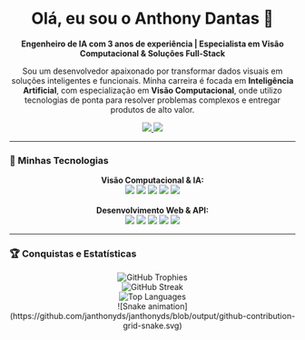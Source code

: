<div id="user-content-toc">
  <h1 align="center">Olá, eu sou o Anthony Dantas 👋</h1>
</div>

<div align="center">
  <p align="center">
    <strong>Engenheiro de IA com 3 anos de experiência | Especialista em Visão Computacional & Soluções Full-Stack</strong>
  </p>
</div>

<p align="center">
  Sou um desenvolvedor apaixonado por transformar dados visuais em soluções inteligentes e funcionais. Minha carreira é focada em <strong>Inteligência Artificial</strong>, com especialização em <strong>Visão Computacional</strong>, onde utilizo tecnologias de ponta para resolver problemas complexos e entregar produtos de alto valor.
</p>

<div align="center">
  <a href="mailto:anthonydantas15@gmail.com">
    <img src="https://img.shields.io/badge/-Gmail-FF0000?style=for-the-badge&logo=gmail&logoColor=white" target="_blank">
  </a>
  <a href="https://www.linkedin.com/in/anthony-dantas-7a3517178/" target="_blank">
    <img src="https://img.shields.io/badge/-LinkedIn-%230077B5?style=for-the-badge&logo=linkedin&logoColor=white" target="_blank">
  </a>
</div>

---

### 🚀 Minhas Tecnologias

<p align="center">
  <strong>Visão Computacional & IA:</strong><br>
  <img src="https://img.shields.io/badge/Python-3776AB?style=for-the-badge&logo=python&logoColor=white" />
  <img src="https://img.shields.io/badge/PyTorch-%23EE4C2C.svg?style=for-the-badge&logo=PyTorch&logoColor=white" />
  <img src="https://img.shields.io/badge/TensorFlow-%23FF6F00.svg?style=for-the-badge&logo=TensorFlow&logoColor=white" />
  <img src="https://img.shields.io/badge/OpenCV-5C3EE8?style=for-the-badge&logo=opencv&logoColor=white" />
  <img src="https://img.shields.io/badge/YOLO-00FFFF?style=for-the-badge&logo=yolo&logoColor=black" />
  <br><br>
  <strong>Desenvolvimento Web & API:</strong><br>
  <img src="https://img.shields.io/badge/FastAPI-005571?style=for-the-badge&logo=fastapi&logoColor=white" />
  <img src="https://img.shields.io/badge/Node.js-339933?style=for-the-badge&logo=nodedotjs&logoColor=white" />
  <img src="https://img.shields.io/badge/React-20232A?style=for-the-badge&logo=react&logoColor=61DAFB" />
  <img src="https://img.shields.io/badge/JavaScript-F7DF1E?style=for-the-badge&logo=javascript&logoColor=black" />
  <img src="https://img.shields.io/badge/HTML5-E34F26?style=for-the-badge&logo=html5&logoColor=white" />
</p>

---

### 🏆 Conquistas e Estatísticas

<div align="center">
  <img width="800" src="https://github-profile-trophy.vercel.app/?username=janthonyds&theme=tokyonight&row=1&column=7&margin-w=15&margin-h=15" alt="GitHub Trophies"/>
</div>
<div align="center">
  <img width="500" src="https://github-readme-streak-stats.herokuapp.com?user=janthonyds&theme=tokyonight_duo&hide_border=true&date_format=M%20j%5B%2C%20Y%5D" alt="GitHub Streak"/>
</div>
<div align="center">
  <img src="https://github-readme-stats.vercel.app/api/top-langs/?username=janthonyds&layout=compact&theme=tokyonight&hide_border=true&langs_count=8" alt="Top Languages"/>
</div>

<div align="center">
  ![Snake animation](https://github.com/janthonyds/janthonyds/blob/output/github-contribution-grid-snake.svg)
</div>
